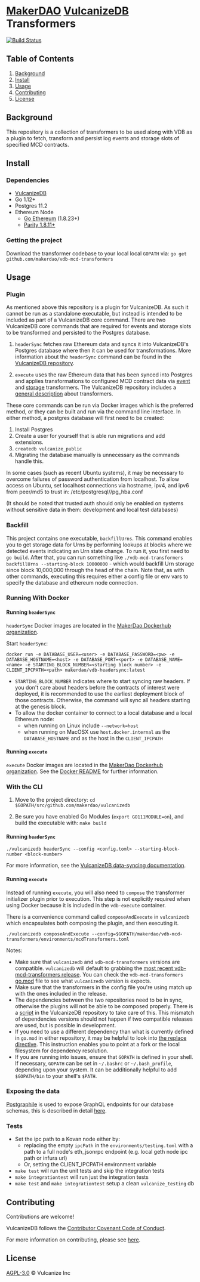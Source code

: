 # [MakerDAO](https://makerdao.com) [VulcanizeDB](https://github.com/makerdao/vulcanizedb) Transformers

[![Build Status](https://travis-ci.com/makerdao/vdb-mcd-transformers.svg?token=yVLfQ4hNQCqvt2qjLkus&branch=staging)](https://travis-ci.com/makerdao/vdb-mcd-transformers)


## Table of Contents
1. [Background](#background)
1. [Install](#install)
1. [Usage](#usage)
1. [Contributing](#contributing)
1. [License](#license)

## Background
This repository is a collection of transformers to be used along with VDB as a plugin to fetch, transform and persist log events and storage slots of
specified MCD contracts.

## Install
### Dependencies
 - [VulcanizeDB](https://github.com/makerdao/vulcanizedb)
 - Go 1.12+
 - Postgres 11.2
 - Ethereum Node
   - [Go Ethereum](https://ethereum.github.io/go-ethereum/downloads/) (1.8.23+)
   - [Parity 1.8.11+](https://github.com/paritytech/parity/releases)
   
### Getting the project
Download the transformer codebase to your local local `GOPATH` via:
`go get github.com/makerdao/vdb-mcd-transformers`

## Usage

### Plugin
As mentioned above this repository is a plugin for VulcanizeDB.  As such it cannot be run as a standalone executable,
but instead is intended to be included as part of a VulcanizeDB core command. There are two VulcanizeDB core commands that 
are required for events and storage slots to be transformed and persisted to the Postgres database.

1. `headerSync` fetches raw Ethereum data and syncs it into VulcanizeDB's Postgres database where then it can be used for
transformations. More information about the `headerSync` command can be found in the [VulcanizeDB repository](https://github.com/makerdao/vulcanizedb/blob/staging/documentation/data-syncing.md#headersync).

1. `execute` uses the raw Ethereum data that has been synced into Postgres and applies transformations to configured MCD
contract data via [event](./transformers/events) and [storage](./transformers/storage) transformers. The VulcanizeDB
repository includes a [general description](https://github.com/makerdao/vulcanizedb/blob/staging/documentation/custom-transformers.md)
about transformers.

These core commands can be run via Docker images which is the preferred method, or they can be built and run via the
command line interface. In either method, a postgres database will first need to be created:
1. Install Postgres
1. Create a user for yourself that is able run migrations and add extensions.
1. `createdb vulcanize_public`
1. Migrating the database manually is unnecessary as the commands handle this.

In some cases (such as recent Ubuntu systems), it may be necessary to overcome failures of password authentication from
localhost. To allow access on Ubuntu, set localhost connections via hostname, ipv4, and ipv6 from peer/md5 to trust in: /etc/postgresql/<version>/pg_hba.conf

(It should be noted that trusted auth should only be enabled on systems without sensitive data in them: development and local test databases)

### Backfill
This project contains one executable, `backfillUrns`.
This command enables you to get storage data for Urns by performing lookups at blocks where we detected events indicating an Urn state change.
To run it, you first need to `go build`.
After that, you can run something like `./vdb-mcd-transformers backfillUrns --starting-block 10000000` - which would backfill Urn storage since block 10,000,000 through the head of the chain.
Note that, as with other commands, executing this requires either a config file or env vars to specify the database and ethereum node connection.

### Running With Docker
#### Running `headerSync`
`headerSync` Docker images are located in the [MakerDao Dockerhub organization](https://hub.docker.com/repository/docker/makerdao/vdb-headersync).

Start `headerSync`:
```
docker run -e DATABASE_USER=<user> -e DATABASE_PASSWORD=<pw> -e DATABASE_HOSTNAME=<host> -e DATABASE_PORT=<port> -e DATABASE_NAME=<name> -e STARTING_BLOCK_NUMBER=<starting block number> -e CLIENT_IPCPATH=<path> makerdao/vdb-headersync:latest
```
- `STARTING_BLOCK_NUMBER` indicates where to start syncing raw headers. If you don't care about headers before the contracts
of interest were deployed, it is recommended to use the earliest deployment block of those contracts. Otherwise, the command
will sync all headers starting at the genesis block.
- To allow the docker container to connect to a local database and a local Ethereum node:
    - when running on Linux include `--network=host`
    - when running on MacOSX use `host.docker.internal` as the `DATABASE_HOSTNAME` and as the host in the `CLIENT_IPCPATH`

#### Running `execute`
`execute` Docker images are located in the [MakerDao Dockerhub organization](https://hub.docker.com/repository/docker/makerdao/vdb-execute).
See the [Docker README](./dockerfiles/README.md) for further information.

### With the CLI

1. Move to the project directory:
```cd $GOPATH/src/github.com/makerdao/vulcanizedb```

1. Be sure you have enabled Go Modules (`export GO111MODULE=on`), and build the executable with:
```make build```

#### Running `headerSync`
```./vulcanizedb headerSync --config <config.toml> --starting-block-number <block-number>```

For more information, see the [VulcanizeDB data-syncing documentation](https://github.com/makerdao/vulcanizedb/blob/staging/documentation/data-syncing.md).

#### Running `execute`
Instead of running `execute`, you will also need to `compose` the transformer initializer plugin prior to execution. This
step is not explicitly required when using Docker because it is included in the `vdb-execute` container.

There is a convenience command called `composeAndExecute` in `vulcanizedb` which encapsulates both composing the plugin, and then
executing it. 

```
./vulcanizedb composeAndExecute --config=$GOPATH/makerdao/vdb-mcd-transformers/environments/mcdTransformers.toml
```
   
Notes:
- Make sure that `vulcanizedb` and `vdb-mcd-transformers` versions are compatible. `vulcanizedb` will default to grabbing
the [most recent vdb-mcd-transformers release](https://github.com/makerdao/vdb-mcd-transformers/releases). You can check
the `vdb-mcd-transformers` [go.mod](./go.mod) file to see what `vulcanizedb` version is expects.
- Make sure that the transformers in the config file you're using match up with the ones included in the release.
- The dependencies between the two repositories need to be in sync, otherwise the plugins will not be able to be composed properly.
There is a [script](https://github.com/makerdao/vulcanizedb/blob/staging/scripts/gomoderator.py) in the VulcanizeDB
repository to take care of this. This mismatch of dependencies versions should not happen if two compatible releases are
used, but is possible in development.
- If you need to use a different dependency than what is currently defined in `go.mod` in either repository, it may be
helpful to look into [the replace directive](https://github.com/golang/go/wiki/Modules#when-should-i-use-the-replace-directive).
This instruction enables you to point at a fork or the local filesystem for dependency resolution.
- If you are running into issues, ensure that `GOPATH` is defined in your shell. If necessary, `GOPATH` can be set in 
`~/.bashrc` or `~/.bash_profile`, depending upon your system. It can be additionally helpful to add `$GOPATH/bin` to your
shell's `$PATH`.

### Exposing the data
[Postgraphile](https://www.graphile.org/postgraphile/) is used to expose GraphQL endpoints for our database schemas, this is described in detail [here](documentation/postgraphile.md).

### Tests
- Set the ipc path to a Kovan node either by:
    - replacing the empty `ipcPath` in the `environments/testing.toml` with a path to a full node's eth_jsonrpc endpoint (e.g. local geth node ipc path or infura url)
    - Or, setting the CLIENT_IPCPATH environment variable
- `make test` will run the unit tests and skip the integration tests
- `make integrationtest` will run just the integration tests
- `make test` and `make integrationtest` setup a clean `vulcanize_testing` db

## Contributing
Contributions are welcome!

VulcanizeDB follows the [Contributor Covenant Code of Conduct](https://www.contributor-covenant.org/version/1/4/code-of-conduct).

For more information on contributing, please see [here](documentation/contributing.md).

## License
[AGPL-3.0](LICENSE) © Vulcanize Inc

